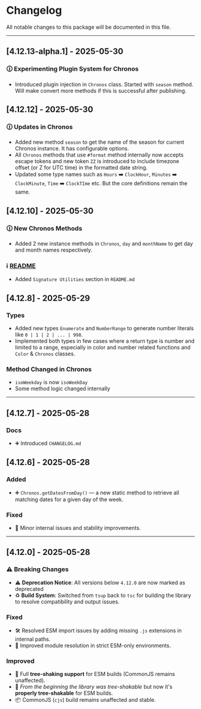 # Changelog

<!-- markdownlint-disable-file MD024 -->

All notable changes to this package will be documented in this file.

---

## [4.12.13-alpha.1] - 2025-05-30

### 🕧 Experimenting Plugin System for Chronos

- Introduced plugin injection in `Chronos` class. Started with `season` method. Will make convert more methods if this is successful after publishing.

## [4.12.12] - 2025-05-30

### 🕧 Updates in Chronos

- Added new method `season` to get the name of the season for current Chronos instance. It has configurable options.
- All `Chronos` methods that use `#format` method internally now accepts escape tokens and new token `ZZ` is introduced to include timezone offset (or Z for UTC time) in the formatted date string.
- Updated some type names such as `Hours` ➡️ `ClockHour`, `Minutes` ➡️ `ClockMinute`, `Time` ➡️ `ClockTIme` etc. But the core definitions remain the same.

## [4.12.10] - 2025-05-30

### 🕧 New Chronos Methods

- Added 2 new instance methods in `Chronos`, `day` and `monthName` to get day and month names respectively.

### ℹ️ [README](README.md)

- Added `Signature Utilities` section in `README.md`

## [4.12.8] - 2025-05-29

### Types

- Added new types `Enumerate` and `NumberRange` to generate number literals like `0 | 1 | 2 | ... | 998`.
- Implemented both types in few cases where a return type is number and limited to a range, especially in color and number related functions and `Color` & `Chronos` classes.

### Method Changed in Chronos

- `isoWeekday` is now `isoWeekDay`
- Some method logic changed internally

---

## [4.12.7] - 2025-05-28

### Docs

- ➕ Introduced `CHANGELOG.md`

## [4.12.6] - 2025-05-28

### Added

- ➕ `Chronos.getDatesFromDay()` — a new static method to retrieve all matching dates for a given day of the week.

### Fixed

- 🐛 Minor internal issues and stability improvements.

---

## [4.12.0] - 2025-05-28

### ⚠️ Breaking Changes

- ⚠️ **Deprecation Notice**: All versions below `4.12.0` are now marked as deprecated
- ♻️ **Build System**: Switched from `tsup` back to `tsc` for building the library to resolve compatibility and output issues.

### Fixed

- 🛠️ Resolved ESM import issues by adding missing `.js` extensions in internal paths.
- 🧩 Improved module resolution in strict ESM-only environments.

### Improved

- 🌲 Full **tree-shaking support** for ESM builds (CommonJS remains unaffected).
- 🌲 _From the beginning the library was tree-shakable_ but now it's **properly tree-shakable** for ESM builds.
- 📦 CommonJS (`cjs`) build remains unaffected and stable.
